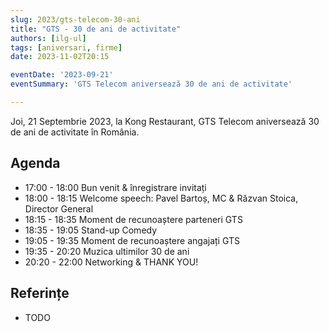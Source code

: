 ```yaml
---
slug: 2023/gts-telecom-30-ani
title: "GTS - 30 de ani de activitate"
authors: [ilg-ul]
tags: [aniversari, firme]
date: 2023-11-02T20:15

eventDate: '2023-09-21'
eventSummary: 'GTS Telecom aniversează 30 de ani de activitate'

---
```


Joi, 21 Septembrie 2023, la Kong Restaurant,
GTS Telecom aniversează 30 de ani de activitate în România.

<!-- truncate -->

## Agenda

- 17:00 - 18:00 Bun venit & înregistrare invitați
- 18:00 - 18:15 Welcome speech: Pavel Bartoș, MC & Răzvan Stoica, Director General
- 18:15 - 18:35 Moment de recunoaștere parteneri GTS
- 18:35 - 19:05 Stand-up Comedy
- 19:05 - 19:35 Moment de recunoaștere angajați GTS
- 19:35 - 20:20 Muzica ultimilor 30 de ani
- 20:20 - 22:00 Networking & THANK YOU!

## Referințe

- TODO

